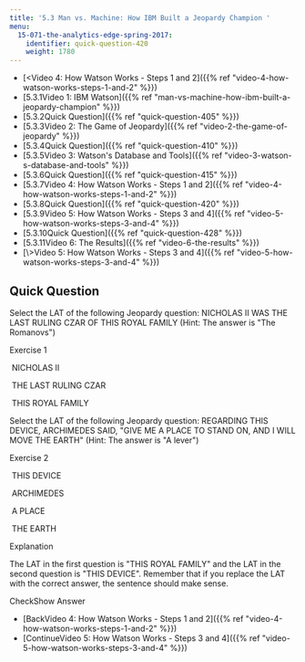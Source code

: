 ```yaml
---
title: '5.3 Man vs. Machine: How IBM Built a Jeopardy Champion '
menu:
  15-071-the-analytics-edge-spring-2017:
    identifier: quick-question-420
    weight: 1780
---
```

*   [<Video 4: How Watson Works - Steps 1 and 2]({{% ref "video-4-how-watson-works-steps-1-and-2" %}})
*   [5.3.1Video 1: IBM Watson]({{% ref "man-vs-machine-how-ibm-built-a-jeopardy-champion" %}})
*   [5.3.2Quick Question]({{% ref "quick-question-405" %}})
*   [5.3.3Video 2: The Game of Jeopardy]({{% ref "video-2-the-game-of-jeopardy" %}})
*   [5.3.4Quick Question]({{% ref "quick-question-410" %}})
*   [5.3.5Video 3: Watson's Database and Tools]({{% ref "video-3-watson-s-database-and-tools" %}})
*   [5.3.6Quick Question]({{% ref "quick-question-415" %}})
*   [5.3.7Video 4: How Watson Works - Steps 1 and 2]({{% ref "video-4-how-watson-works-steps-1-and-2" %}})
*   [5.3.8Quick Question]({{% ref "quick-question-420" %}})
*   [5.3.9Video 5: How Watson Works - Steps 3 and 4]({{% ref "video-5-how-watson-works-steps-3-and-4" %}})
*   [5.3.10Quick Question]({{% ref "quick-question-428" %}})
*   [5.3.11Video 6: The Results]({{% ref "video-6-the-results" %}})
*   [\\>Video 5: How Watson Works - Steps 3 and 4]({{% ref "video-5-how-watson-works-steps-3-and-4" %}})

Quick Question
--------------

Select the LAT of the following Jeopardy question: NICHOLAS II WAS THE LAST RULING CZAR OF THIS ROYAL FAMILY (Hint: The answer is "The Romanovs")

Exercise 1

&nbsp;NICHOLAS II&nbsp;

&nbsp;THE LAST RULING CZAR&nbsp;

&nbsp;THIS ROYAL FAMILY&nbsp;

Select the LAT of the following Jeopardy question: REGARDING THIS DEVICE, ARCHIMEDES SAID, "GIVE ME A PLACE TO STAND ON, AND I WILL MOVE THE EARTH" (Hint: The answer is "A lever")

Exercise 2

&nbsp;THIS DEVICE&nbsp;

&nbsp;ARCHIMEDES&nbsp;

&nbsp;A PLACE&nbsp;

&nbsp;THE EARTH&nbsp;

Explanation

The LAT in the first question is "THIS ROYAL FAMILY" and the LAT in the second question is "THIS DEVICE". Remember that if you replace the LAT with the correct answer, the sentence should make sense.

CheckShow Answer

*   [BackVideo 4: How Watson Works - Steps 1 and 2]({{% ref "video-4-how-watson-works-steps-1-and-2" %}})
*   [ContinueVideo 5: How Watson Works - Steps 3 and 4]({{% ref "video-5-how-watson-works-steps-3-and-4" %}})